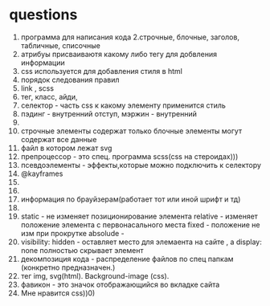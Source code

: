 # questions
1. программа для написания кода 
2.строчные, блочные, заголов, табличные, списочные
3. атрибуы присваиваютя какому либо тегу для добвления информации 
4. css используется для добавления стиля в html
5. порядок следования правил
6. link , scss
7. тег, класс, айди, 
8. селектор - часть css к какому элементу применится стиль 
9. пэдинг - внутренний отступ, мэржин - внутренний
10. 
11. cтрочные элементы содержат только 
блочные элементы  могут содержат  все данные 
12. файл в котором лежат svg
13. препроцессор - это спец. программа scss(css на стероидах)))
14. псевдоэлементы - эффекты,которые можно подключить к селектору 
15.  @kayframes
16.  
17.  
18.  информация по брауйзерам(работает тот или иной шрифт и тд)
19.  
20.  static - не изменяет позиционирование элемента 
  relative - изменяет положение элемента с первонасального места 
fixed - положение не изм при прокрутке
absolude - 
21. visibility: hidden - оставляет место для элемаента на сайте , а display: none  полностью скрывает элемент 
22.  декомпозиция кода - распределение файлов по спец папкам (конкретно предназначен.)
23.  тег img, svg(html). Background-image (сss).
24.  фавикон - это значок отображающийся во вкладке сайта 
25.  Мне нравится css))0)
  


